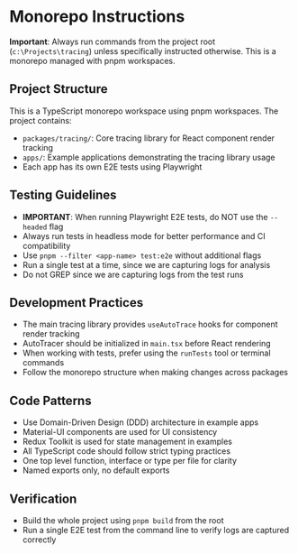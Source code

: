# Monorepo Instructions

**Important**: Always run commands from the project root (`c:\Projects\tracing`) unless specifically instructed otherwise. This is a monorepo managed with pnpm workspaces.

## Project Structure

This is a TypeScript monorepo workspace using pnpm workspaces. The project contains:

- `packages/tracing/`: Core tracing library for React component render tracking
- `apps/`: Example applications demonstrating the tracing library usage
- Each app has its own E2E tests using Playwright

## Testing Guidelines

- **IMPORTANT**: When running Playwright E2E tests, do NOT use the `--headed` flag
- Always run tests in headless mode for better performance and CI compatibility
- Use `pnpm --filter <app-name> test:e2e` without additional flags
- Run a single test at a time, since we are capturing logs for analysis
- Do not GREP since we are capturing logs from the test runs

## Development Practices

- The main tracing library provides `useAutoTrace` hooks for component render tracking
- AutoTracer should be initialized in `main.tsx` before React rendering
- When working with tests, prefer using the `runTests` tool or terminal commands
- Follow the monorepo structure when making changes across packages

## Code Patterns

- Use Domain-Driven Design (DDD) architecture in example apps
- Material-UI components are used for UI consistency
- Redux Toolkit is used for state management in examples
- All TypeScript code should follow strict typing practices
- One top level function, interface or type per file for clarity
- Named exports only, no default exports

## Verification

- Build the whole project using `pnpm build` from the root
- Run a single E2E test from the command line to verify logs are captured correctly
